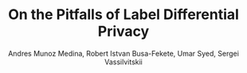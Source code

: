 ---
paperId: 10
author: Andres Munoz Medina, Robert Istvan Busa-Fekete, Umar Syed, Sergei Vassilvitskii
publicationauthor: Munoz Medina, A. et al.
title: On the Pitfalls of Label Differential Privacy
pdf: --
poster: Poster_Andres_Munoz.pdf
alt: --
type: Poster
topic: Differential Privacy
link: --
conference: neurips
year: 2021
tags: neurips-2021
location: Virtual
---